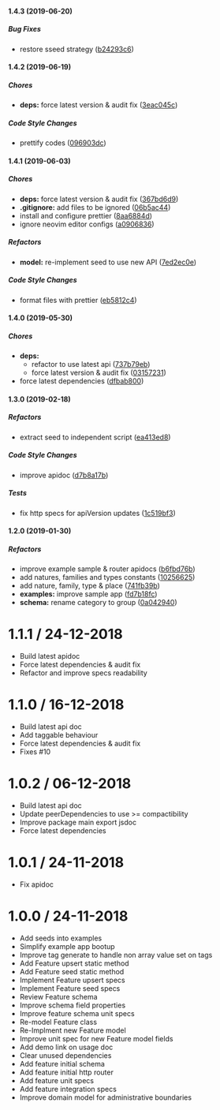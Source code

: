 #### 1.4.3 (2019-06-20)

##### Bug Fixes

*  restore sseed strategy ([b24293c6](https://github.com/CodeTanzania/emis-feature/commit/b24293c6d53ec074e8281095688a4faed6a9f134))

#### 1.4.2 (2019-06-19)

##### Chores

* **deps:**  force latest version & audit fix ([3eac045c](https://github.com/CodeTanzania/emis-feature/commit/3eac045c74777f26b46828c033e376a24d8497fd))

##### Code Style Changes

*  prettify codes ([096903dc](https://github.com/CodeTanzania/emis-feature/commit/096903dc5a5f73f4a7c047392bbb72ec2644e83d))

#### 1.4.1 (2019-06-03)

##### Chores

* **deps:**  force latest version & audit fix ([367bd6d9](https://github.com/CodeTanzania/emis-feature/commit/367bd6d9295cc8edb001b41b1cd17404b1d83760))
* **.gitignore:**  add files to be ignored ([06b5ac44](https://github.com/CodeTanzania/emis-feature/commit/06b5ac44f8075f1b2c4205e7550d3048ab14b47d))
*  install and configure prettier ([8aa6884d](https://github.com/CodeTanzania/emis-feature/commit/8aa6884d5af42e3b13aafa07c1d4dc6ca52e6f9d))
*  ignore neovim editor configs ([a0906836](https://github.com/CodeTanzania/emis-feature/commit/a090683643a97a4220cc395bde7078d3dc2c0a32))

##### Refactors

* **model:**  re-implement seed to use new API ([7ed2ec0e](https://github.com/CodeTanzania/emis-feature/commit/7ed2ec0ee7576d09cd4ac0d867b9ae6814ae6395))

##### Code Style Changes

*  format files with prettier ([eb5812c4](https://github.com/CodeTanzania/emis-feature/commit/eb5812c439592c1b698cada6f474501a0bff169e))

#### 1.4.0 (2019-05-30)

##### Chores

* **deps:**
  *  refactor to use latest api ([737b79eb](https://github.com/CodeTanzania/emis-feature/commit/737b79eb4ecec9bc6e0a1030ad1f333e5551ec41))
  *  force latest version & audit fix ([03157231](https://github.com/CodeTanzania/emis-feature/commit/03157231cf565dd004c9ff28b825731ff01f0ae3))
*  force latest dependencies ([dfbab800](https://github.com/CodeTanzania/emis-feature/commit/dfbab8005e83befc03a3b095b8f121a233de802f))

#### 1.3.0 (2019-02-18)

##### Refactors

*  extract seed to independent script ([ea413ed8](https://github.com/CodeTanzania/emis-feature/commit/ea413ed8778311b2735972a3f77216705b5efb67))

##### Code Style Changes

*  improve apidoc ([d7b8a17b](https://github.com/CodeTanzania/emis-feature/commit/d7b8a17b5d74462fdfe2d4c3e1cfa3693eb85bde))

##### Tests

*  fix http specs for apiVersion updates ([1c519bf3](https://github.com/CodeTanzania/emis-feature/commit/1c519bf39bb79853a865082db2a7a6b720508b47))

#### 1.2.0 (2019-01-30)

##### Refactors

*  improve example sample & router apidocs ([b6fbd76b](https://github.com/CodeTanzania/emis-feature/commit/b6fbd76b4d3666b19504159edab7a52cf7f59734))
*  add natures, families and types constants ([10256625](https://github.com/CodeTanzania/emis-feature/commit/10256625662e3dbbefb41690fd1540b28fc8fd48))
*  add nature, family, type & place ([741fb39b](https://github.com/CodeTanzania/emis-feature/commit/741fb39bf7343728ed53179bd9e6c45b131d9220))
* **examples:**  improve sample app ([fd7b18fc](https://github.com/CodeTanzania/emis-feature/commit/fd7b18fc24792a207194ca1117ebc358344176bd))
* **schema:**  rename category to group ([0a042940](https://github.com/CodeTanzania/emis-feature/commit/0a04294038ec200f7c31597dfeab53859b1eb45d))

# 1.1.1 / 24-12-2018
- Build latest apidoc
- Force latest dependencies & audit fix
- Refactor and improve specs readability

# 1.1.0 / 16-12-2018
- Build latest api doc
- Add taggable behaviour 
- Force latest dependencies & audit fix
- Fixes #10

# 1.0.2 / 06-12-2018
- Build latest api doc
- Update peerDependencies to use >= compactibility
- Improve package main export jsdoc
- Force latest dependencies

# 1.0.1 / 24-11-2018
- Fix apidoc

# 1.0.0 / 24-11-2018
- Add seeds into examples
- Simplify example app bootup
- Improve tag generate to handle non array value set on tags
- Add Feature upsert static method
- Add Feature seed static method
- Implement Feature upsert specs
- Implement Feature seed specs
- Review Feature schema
- Improve schema field properties
- Improve feature schema unit specs
- Re-model Feature class
- Re-Implment new Feature model
- Improve unit spec for new Feature model fields
- Add demo link on usage doc
- Clear unused dependencies
- Add feature initial schema
- Add feature initial http router
- Add feature unit specs
- Add feature integration specs
- Improve domain model for administrative boundaries
